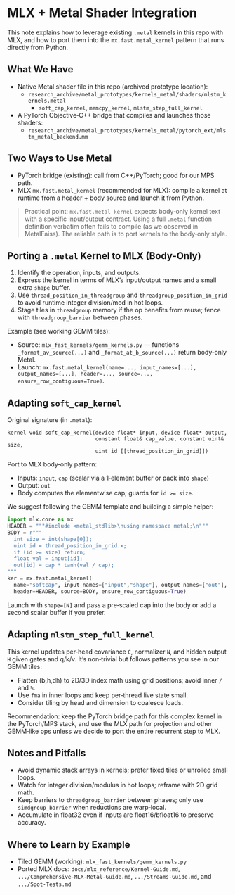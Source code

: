 # MLX + Metal Shader Integration

This note explains how to leverage existing `.metal` kernels in this repo with MLX, and how to port them into the `mx.fast.metal_kernel` pattern that runs directly from Python.

## What We Have

- Native Metal shader file in this repo (archived prototype location):
  - `research_archive/metal_prototypes/kernels_metal/shaders/mlstm_kernels.metal`
    - `soft_cap_kernel`, `memcpy_kernel`, `mlstm_step_full_kernel`
- A PyTorch Objective‑C++ bridge that compiles and launches those shaders:
  - `research_archive/metal_prototypes/kernels_metal/pytorch_ext/mlstm_metal_backend.mm`

## Two Ways to Use Metal

- PyTorch bridge (existing): call from C++/PyTorch; good for our MPS path.
- MLX `mx.fast.metal_kernel` (recommended for MLX): compile a kernel at runtime from a header + body source and launch it from Python.

> Practical point: `mx.fast.metal_kernel` expects body‑only kernel text with a specific input/output contract. Using a full `.metal` function definition verbatim often fails to compile (as we observed in MetalFaiss). The reliable path is to port kernels to the body‑only style.

## Porting a `.metal` Kernel to MLX (Body‑Only)

1) Identify the operation, inputs, and outputs.
2) Express the kernel in terms of MLX’s input/output names and a small extra `shape` buffer.
3) Use `thread_position_in_threadgroup` and `threadgroup_position_in_grid` to avoid runtime integer division/mod in hot loops.
4) Stage tiles in `threadgroup` memory if the op benefits from reuse; fence with `threadgroup_barrier` between phases.

Example (see working GEMM tiles):
- Source: `mlx_fast_kernels/gemm_kernels.py` — functions `_format_av_source(...)` and `_format_at_b_source(...)` return body‑only Metal.
- Launch: `mx.fast.metal_kernel(name=..., input_names=[...], output_names=[...], header=..., source=..., ensure_row_contiguous=True)`.

## Adapting `soft_cap_kernel`

Original signature (in `.metal`):
```metal
kernel void soft_cap_kernel(device float* input, device float* output,
                            constant float& cap_value, constant uint& size,
                            uint id [[thread_position_in_grid]])
```
Port to MLX body‑only pattern:
- Inputs: `input`, `cap` (scalar via a 1‑element buffer or pack into `shape`)
- Output: `out`
- Body computes the elementwise cap; guards for `id >= size`.

We suggest following the GEMM template and building a simple helper:
```python
import mlx.core as mx
HEADER = """#include <metal_stdlib>\nusing namespace metal;\n"""
BODY = r"""
  int size = int(shape[0]);
  uint id = thread_position_in_grid.x;
  if (id >= size) return;
  float val = input[id];
  out[id] = cap * tanh(val / cap);
"""
ker = mx.fast.metal_kernel(
  name="softcap", input_names=["input","shape"], output_names=["out"],
  header=HEADER, source=BODY, ensure_row_contiguous=True)
```
Launch with `shape=[N]` and pass a pre‑scaled cap into the body or add a second scalar buffer if you prefer.

## Adapting `mlstm_step_full_kernel`

This kernel updates per‑head covariance `C`, normalizer `N`, and hidden output `H` given gates and q/k/v. It’s non‑trivial but follows patterns you see in our GEMM tiles:
- Flatten (b,h,dh) to 2D/3D index math using grid positions; avoid inner `/` and `%`.
- Use `fma` in inner loops and keep per‑thread live state small.
- Consider tiling by head and dimension to coalesce loads.

Recommendation: keep the PyTorch bridge path for this complex kernel in the PyTorch/MPS stack, and use the MLX path for projection and other GEMM‑like ops unless we decide to port the entire recurrent step to MLX.

## Notes and Pitfalls

- Avoid dynamic stack arrays in kernels; prefer fixed tiles or unrolled small loops.
- Watch for integer division/modulus in hot loops; reframe with 2D grid math.
- Keep barriers to `threadgroup_barrier` between phases; only use `simdgroup_barrier` when reductions are warp‑local.
- Accumulate in float32 even if inputs are float16/bfloat16 to preserve accuracy.

## Where to Learn by Example

- Tiled GEMM (working): `mlx_fast_kernels/gemm_kernels.py`
- Ported MLX docs: `docs/mlx_reference/Kernel-Guide.md`, `.../Comprehensive-MLX-Metal-Guide.md`, `.../Streams-Guide.md`, and `.../Spot-Tests.md`
